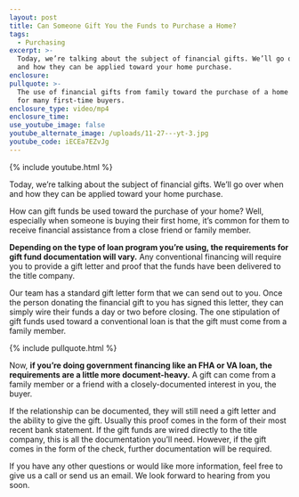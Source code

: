 ```yaml
---
layout: post
title: Can Someone Gift You the Funds to Purchase a Home?
tags:
  - Purchasing
excerpt: >-
  Today, we’re talking about the subject of financial gifts. We’ll go over when
  and how they can be applied toward your home purchase.
enclosure:
pullquote: >-
  The use of financial gifts from family toward the purchase of a home is common
  for many first-time buyers.
enclosure_type: video/mp4
enclosure_time:
use_youtube_image: false
youtube_alternate_image: /uploads/11-27---yt-3.jpg
youtube_code: iECEa7EZvJg
---
```



{% include youtube.html %}

Today, we’re talking about the subject of financial gifts. We’ll go over when and how they can be applied toward your home purchase.

How can gift funds be used toward the purchase of your home? Well, especially when someone is buying their first home, it’s common for them to receive financial assistance from a close friend or family member.

**Depending on the type of loan program you’re using, the requirements for gift fund documentation will vary.** Any conventional financing will require you to provide a gift letter and proof that the funds have been delivered to the title company.

Our team has a standard gift letter form that we can send out to you. Once the person donating the financial gift to you has signed this letter, they can simply wire their funds a day or two before closing. The one stipulation of gift funds used toward a conventional loan is that the gift must come from a family member.

{% include pullquote.html %}

Now, **if you’re doing government financing like an FHA or VA loan, the requirements are a little more document-heavy.** A gift can come from a family member or a friend with a closely-documented interest in you, the buyer.

If the relationship can be documented, they will still need a gift letter and the ability to give the gift. Usually this proof comes in the form of their most recent bank statement. If the gift funds are wired directly to the title company, this is all the documentation you’ll need. However, if the gift comes in the form of the check, further documentation will be required.

If you have any other questions or would like more information, feel free to give us a call or send us an email. We look forward to hearing from you soon.<br>